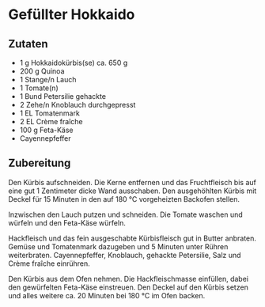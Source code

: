 # Gefüllter Hokkaido

## Zutaten

- 1 g	Hokkaidokürbis(se) ca. 650 g
- 200 g	Quinoa
- 1 Stange/n	Lauch
- 1	Tomate(n)
- 1 Bund	Petersilie gehackte
- 2 Zehe/n	Knoblauch durchgepresst
- 1 EL	Tomatenmark
- 2 EL	Crème fraîche
- 100 g	Feta-Käse
- Cayennepfeffer

## Zubereitung

Den Kürbis aufschneiden. Die Kerne entfernen und das Fruchtfleisch bis auf eine gut 1 Zentimeter dicke Wand ausschaben. Den ausgehöhlten Kürbis mit Deckel für 15 Minuten in den auf 180 °C vorgeheizten Backofen stellen.

Inzwischen den Lauch putzen und schneiden. Die Tomate waschen und würfeln und den Feta-Käse würfeln.

Hackfleisch und das fein ausgeschabte Kürbisfleisch gut in Butter anbraten. Gemüse und Tomatenmark dazugeben und 5 Minuten unter Rühren weiterbraten. Cayennepfeffer, Knoblauch, gehackte Petersilie, Salz und Crème fraîche einrühren.

Den Kürbis aus dem Ofen nehmen. Die Hackfleischmasse einfüllen, dabei den gewürfelten Feta-Käse einstreuen. Den Deckel auf den Kürbis setzen und alles weitere ca. 20 Minuten bei 180 °C im Ofen backen.
